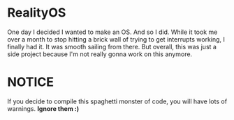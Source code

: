 # RealityOS
One day I decided I wanted to make an OS. And so I did. While it took me over a month to stop hitting a brick wall of trying to get interrupts working, I finally had it. It was smooth sailing from there. But overall, this was just a side project because I'm not really gonna work on this anymore.

# NOTICE
If you decide to compile this spaghetti monster of code, you will have lots of warnings. **Ignore them :)**
